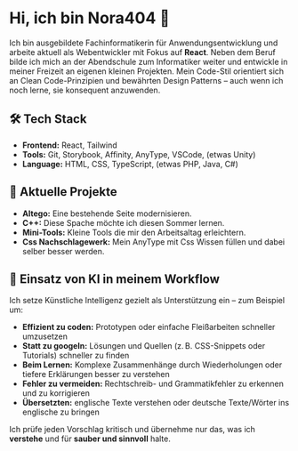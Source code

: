 # Hi, ich bin Nora404 👋

Ich bin ausgebildete Fachinformatikerin für Anwendungsentwicklung und arbeite aktuell als Webentwickler mit Fokus auf **React**. 
Neben dem Beruf bilde ich mich an der Abendschule zum Informatiker weiter und entwickle in meiner Freizeit an eigenen kleinen Projekten.
Mein Code-Stil orientiert sich an Clean Code-Prinzipien und bewährten Design Patterns – auch wenn ich noch lerne, sie konsequent anzuwenden.

## 🛠 Tech Stack

- **Frontend:** React, Tailwind
- **Tools:** Git, Storybook, Affinity, AnyType, VSCode, (etwas Unity)
- **Language:** HTML, CSS, TypeScript, (etwas PHP, Java, C#)

## 🚀 Aktuelle Projekte

- **Altego:** Eine bestehende Seite modernisieren.
- **C++:** Diese Spache möchte ich diesen Sommer lernen.
- **Mini-Tools:** Kleine Tools die mir den Arbeitsaltag erleichtern.
- **Css Nachschlagewerk:** Mein AnyType mit Css Wissen füllen und dabei selber besser werden. 

## 🤖 Einsatz von KI in meinem Workflow

Ich setze Künstliche Intelligenz gezielt als Unterstützung ein – zum Beispiel um:

- **Effizient zu coden:** Prototypen oder einfache Fleißarbeiten schneller umzusetzen
- **Statt zu googeln:** Lösungen und Quellen (z. B. CSS-Snippets oder Tutorials) schneller zu finden
- **Beim Lernen:** Komplexe Zusammenhänge durch Wiederholungen oder tiefere Erklärungen besser zu verstehen
- **Fehler zu vermeiden:** Rechtschreib- und Grammatikfehler zu erkennen und zu korrigieren
- **Übersetzten:** englische Texte verstehen oder deutsche Texte/Wörter ins englische zu bringen

Ich prüfe jeden Vorschlag kritisch und übernehme nur das, was ich **verstehe** und für **sauber und sinnvoll** halte.


<!--
**Nora404/Nora404** is a ✨ _special_ ✨ repository because its `README.md` (this file) appears on your GitHub profile.

Here are some ideas to get you started:

- 🔭 I’m currently working on ...
- 🌱 I’m currently learning ...
- 👯 I’m looking to collaborate on ...
- 🤔 I’m looking for help with ...
- 💬 Ask me about ...
- 📫 How to reach me: ...
- 😄 Pronouns: ...
- ⚡ Fun fact: ...
-->
